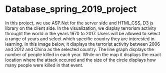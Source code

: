 # Database_spring_2019_project
In this project, we use ASP.Net for the server side and HTML,CSS, D3 js library on the client side. In the visualization, we display terrorism activity throught the world in the years 1970 to 2017. Users will be allowed to select a range of years and select which specific country they are interested in learning. In this image below, it displays the terrorist activity between 2006 and 2012 and China as the selected country. The line graph displays the number of people killed in each year. While on the map it displays the exact location where the attack occured and the size of the circle displays how many people were killed in that event. 
